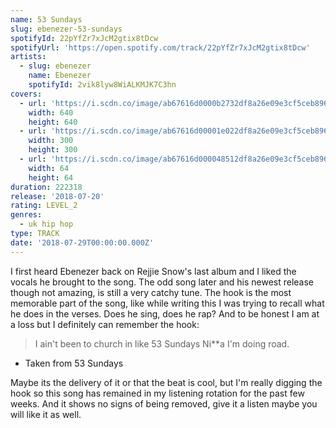 ```yaml
---
name: 53 Sundays
slug: ebenezer-53-sundays
spotifyId: 22pYfZr7xJcM2gtix8tDcw
spotifyUrl: 'https://open.spotify.com/track/22pYfZr7xJcM2gtix8tDcw'
artists:
  - slug: ebenezer
    name: Ebenezer
    spotifyId: 2vik8lyw8WiALKMJK7C3hn
covers:
  - url: 'https://i.scdn.co/image/ab67616d0000b2732df8a26e09e3cf5ceb8964d6'
    width: 640
    height: 640
  - url: 'https://i.scdn.co/image/ab67616d00001e022df8a26e09e3cf5ceb8964d6'
    width: 300
    height: 300
  - url: 'https://i.scdn.co/image/ab67616d000048512df8a26e09e3cf5ceb8964d6'
    width: 64
    height: 64
duration: 222318
release: '2018-07-20'
rating: LEVEL_2
genres:
  - uk hip hop
type: TRACK
date: '2018-07-29T00:00:00.000Z'
---
```

I first heard Ebenezer back on Rejjie Snow's last album and I liked the vocals he brought
to the song. The odd song later and his newest release though not amazing, is still a very
catchy tune. The hook is the most memorable part of the song, like while writing this I was
trying to recall what he does in the verses. Does he sing, does he rap? And to be honest I
am at a loss but I definitely can remember the hook:

> I ain't been to church in like 53 Sundays Ni**a
> I'm doing road.
- Taken from 53 Sundays

Maybe its the delivery of it or that the beat is cool, but I'm really digging the hook so
this song has remained in my listening rotation for the past few weeks. And it shows no
signs of being removed, give it a listen maybe you will like it as well.
